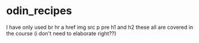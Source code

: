 # odin_recipes
I have only used 
br
hr
a
href
img 
src
p
pre
h1
and h2
these all are covered in the course (i don't need to elaborate right??)